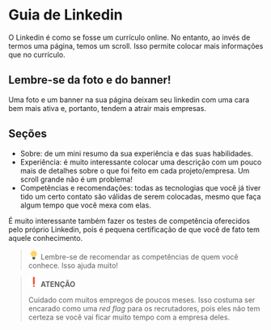 # Guia de Linkedin
O Linkedin é como se fosse um currículo online. No entanto, ao invés de termos uma página, temos um scroll. Isso permite colocar mais informações que no currículo.

## Lembre-se da foto e do banner!
Uma foto e um banner na sua página deixam seu linkedin com uma cara bem mais ativa e, portanto, tendem a atrair mais empresas.

## Seções
- Sobre: de um mini resumo da sua experiência e das suas habilidades.
- Experiência: é muito interessante colocar uma descrição com um pouco mais de detalhes sobre o que foi feito em cada projeto/empresa. Um scroll grande não é um problema!
- Competências e recomendações: todas as tecnologias que você já tiver tido um certo contato são válidas de serem colocadas, mesmo que faça algum tempo que você mexa com elas.

É muito interessante também fazer os testes de competência oferecidos pelo próprio Linkedin, pois é pequena certificação de que você de fato tem aquele conhecimento. 

> <img src="./assets/idea.png" alt="atention" width="20"/> Lembre-se de recomendar as competências de quem você conhece. Isso ajuda muito!

> <img src="./assets/exclamation.png" alt="atention" width="20"/> **ATENÇÃO**
>
> Cuidado com muitos empregos de poucos meses. Isso costuma ser encarado como uma *red flag* para os recrutadores, pois eles não tem certeza se você vai ficar muito tempo com a empresa deles.